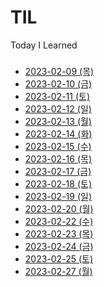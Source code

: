# TIL
Today I Learned


###
- [2023-02-09 (목)](https://github.com/masterKimDY/TIL/blob/main/2023-02-09.md)
- [2023-02-10 (금)](https://github.com/masterKimDY/TIL/blob/main/2023-02-10.md)
- [2023-02-11 (토)](https://github.com/masterKimDY/TIL/blob/main/2023-02-11.md)
- [2023-02-12 (일)](https://github.com/masterKimDY/TIL/blob/main/2023-02-12.md)
- [2023-02-13 (월)](https://github.com/masterKimDY/TIL/blob/main/2023-02-13.md)
- [2023-02-14 (화)](https://github.com/masterKimDY/TIL/blob/main/2023-02-14.md)
- [2023-02-15 (수)](https://github.com/masterKimDY/TIL/blob/main/2023-02-15.md)
- [2023-02-16 (목)](https://github.com/masterKimDY/TIL/blob/main/2023-02-16.md)
- [2023-02-17 (금)](https://github.com/masterKimDY/TIL/blob/main/2023-02-17.md)
- [2023-02-18 (토)](https://github.com/masterKimDY/TIL/blob/main/2023-02-18.md)
- [2023-02-19 (일)](https://github.com/masterKimDY/TIL/blob/main/2023-02-19.md)
- [2023-02-20 (월)](https://github.com/masterKimDY/TIL/blob/main/2023-02-20.md)
- [2023-02-22 (수)](https://github.com/masterKimDY/TIL/blob/main/2023-02-22.md)
- [2023-02-23 (목)](https://github.com/masterKimDY/TIL/blob/main/2023-02-23.md)
- [2023-02-24 (금)](https://github.com/masterKimDY/TIL/blob/main/2023-02-24.md)
- [2023-02-25 (토)](https://github.com/masterKimDY/TIL/blob/main/2023-02-25.md)
- [2023-02-27 (월)](https://github.com/masterKimDY/TIL/blob/main/2023-02-27.md)